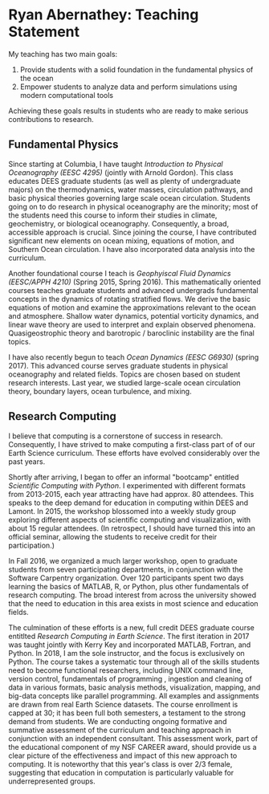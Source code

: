 # Ryan Abernathey: Teaching Statement #

My teaching has two main goals:

1. Provide students with a solid foundation in the fundamental physics of the ocean
1. Empower students to analyze data and perform simulations using modern computational tools

Achieving these goals results in students who are ready to make serious
contributions to research.

## Fundamental Physics

Since starting at Columbia, I have taught
_Introduction to Physical Oceanography (EESC 4295)_ (jointly with Arnold Gordon).
This class educates DEES graduate students (as well as plenty of undergraduate
majors) on the thermodynamics, water masses, circulation pathways, and basic
physical theories governing large scale ocean circulation.
Students going on to do research in physical oceanography are the minority;
most of the students need this course to inform their studies in climate,
geochemistry, or biological oceanography.
Consequently, a broad, accessible approach is crucial.
Since joining the course, I have contributed significant new elements on
ocean mixing, equations of motion, and Southern Ocean circulation.
I have also incorporated data analysis into the curriculum.

Another foundational course I teach is
_Geophyiscal Fluid Dynamics (EESC/APPH 4210)_ (Spring 2015, Spring 2016).
This mathematically oriented courses teaches graduate students and advanced
undergrads fundamental concepts in the dynamics of rotating stratified flows.
We derive the basic equations of motion and examine the approximations
relevant to the ocean and atmosphere.
Shallow water dynamics, potential vorticity dynamics, and linear wave theory
are used to interpret and explain observed phenomena.
Quasigeostrophic theory and barotropic / baroclinic instability are the final
topics.

I have also recently begun to teach _Ocean Dynamics (EESC G6930)_ (spring 2017).
This advanced course serves graduate students in physical oceanography and
related fields.
Topics are chosen based on student research interests.
Last year, we studied large-scale ocean circulation theory, boundary layers,
ocean turbulence, and mixing.

## Research Computing

I believe that computing is a cornerstone of success in research.
Consequently, I have strived to make computing a first-class part of of our
Earth Science curriculum. These efforts have evolved considerably over the
past years.

Shortly after arriving, I began to offer an informal "bootcamp"
entitled _Scientific Computing with Python_. I experimented with different
formats from 2013-2015, each year attracting have had approx. 80 attendees.
This speaks to the deep demand for education in computing within DEES and Lamont.
In 2015, the workshop blossomed into a weekly study group exploring different
aspects of scientific computing and visualization, with about 15 regular
attendees. (In retrospect, I should have turned this into an official seminar,
allowing the students to receive credit for their participation.)

In Fall 2016, we organized a much larger workshop, open to graduate students
from seven participating departments, in conjunction with the Software
Carpentry organization. Over 120 participants spent two days learning the
basics of MATLAB, R, or Python, plus other fundamentals of research computing.
The broad interest from across the university showed that the need to education
in this area exists in most science and education fields.

The culmination of these efforts is a new, full credit DEES graduate course
entitlted _Research Computing in Earth Science_. The first iteration in 2017
was taught jointly with Kerry Key and incorporated MATLAB, Fortran, and Python.
In 2018, I am the sole instructor, and the focus is exclusively on Python.
The course takes a systematic tour through all of the skills students need
to become functional researchers, including UNIX command line, version control,
fundamentals of programming , ingestion and
cleaning of data in various formats, basic analysis methods, visualization,
mapping, and big-data concepts like parallel programming. All examples and
assignments are drawn from real Earth Science datasets. The course enrollment
is capped at 30; it has been full both semesters, a testament to the strong
demand from students.
We are conducting ongoing formative and summative
assessment of the curriculum and teaching approach in conjunction with
an independent consultant. This assessment work, part of the educational
component of my NSF CAREER award, should provide us a clear picture of the
effectiveness and impact of this new approach to computing.
It is noteworthy that this year's class is over 2/3 female, suggesting that
education in computation is particularly valuable for underrepresented groups.
